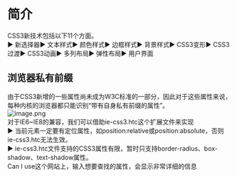 <a name="OU0R8"></a>
# 简介 
CSS3新技术包括以下11个方面。<br />▶ 新选择器▶ 文本样式▶ 颜色样式▶ 边框样式▶ 背景样式▶ CSS3变形▶ CSS3过渡▶ CSS3动画▶ 多列布局▶ 弹性布局▶ 用户界面
<a name="xeSSB"></a>
## 浏览器私有前缀
由于CSS3新增的一些属性尚未成为W3C标准的一部分，因此对于这些属性来说，每种内核的浏览器都只能识别“带有自身私有前缀的属性”。<br />![image.png](https://cdn.nlark.com/yuque/0/2021/png/12952106/1630929649536-517931d0-0e69-49e1-b015-da42b0777c4f.png#clientId=u41488343-00c8-4&from=paste&height=159&id=uaf569b5a&margin=%5Bobject%20Object%5D&name=image.png&originHeight=317&originWidth=1577&originalType=binary&ratio=1&size=90655&status=done&style=none&taskId=ua212c507-2880-4669-9e83-8a2fddb7637&width=788.5)<br />对于IE6~IE8的兼容，我们可以借助ie-css3.htc这个扩展文件来实现<br />▶ 当前元素一定要有定位属性，如position:relative或position:absolute，否则ie-css3.htc无法生效。<br />▶ ie-css3.htc文件支持的CSS3属性有限，暂时只支持border-radius、box-shadow、text-shadow属性。<br />Can I use这个网站上，输入想要查找的属性，会显示非常详细的信息
